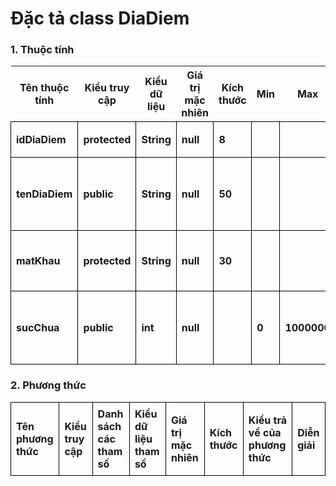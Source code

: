 # Đặc tả class DiaDiem

### 1. Thuộc tính
| Tên thuộc tính | Kiểu truy cập | Kiểu dữ liệu | Giá trị mặc nhiên | Kích thước| Min | Max | Diễn giải |
|---|---|---|---|---|---|---|---|
| idDiaDiem | protected | String | null | 8 | | | id địa điểm |
| tenDiaDiem | public | String | null | 50 | | | Tên đăng nhập hệ thống |
| matKhau | protected | String | null | 30 | | | Mật khẩu đăng nhập |
| sucChua | public | int | null |  | 0 | 1000000 | Sức chứa của địa điểm|

### 2. Phương thức

<style>
table {
  border-collapse:collapse;
}

td {
  border: 1px solid #000;
  margin: 0;
  font-weight: bold;
  padding: 0.5em;
}
</style>

<table>
    <tr>
        <td>Tên phương thức</td>
        <td>Kiểu truy cập</td>
        <td>Danh sách các tham số</td>
        <td>Kiểu dữ liệu tham số</td>
        <td>Giá trị mặc nhiên</td>
        <td>Kích thước</td>
        <td>Kiểu trả về của phương thức</td>
        <td>Diễn giải</td>
    </tr>
    
</table>


  